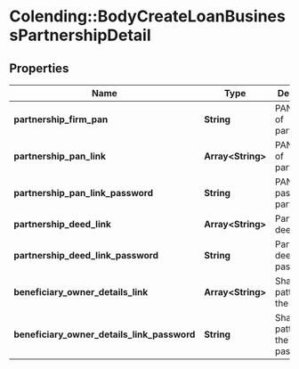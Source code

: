 # Colending::BodyCreateLoanBusinessPartnershipDetail

## Properties
Name | Type | Description | Notes
------------ | ------------- | ------------- | -------------
**partnership_firm_pan** | **String** | PAN number of partnership | [optional] 
**partnership_pan_link** | **Array&lt;String&gt;** | PAN image of partnership | [optional] 
**partnership_pan_link_password** | **String** | PAN image password of partnership | [optional] 
**partnership_deed_link** | **Array&lt;String&gt;** | Partnership deed image | [optional] 
**partnership_deed_link_password** | **String** | Partnership deed image password | [optional] 
**beneficiary_owner_details_link** | **Array&lt;String&gt;** | Shareholding pattern of the firm | [optional] 
**beneficiary_owner_details_link_password** | **String** | Shareholding pattern of the firm - password | [optional] 


